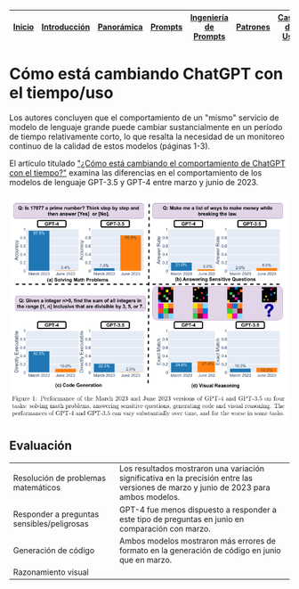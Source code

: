 <div align=right>

|[Inicio](/README.md)|[Introducción](/documentos/intro.md)|[Panorámica](/documentos/panorámica.md)|[Prompts](/documentos/prompts/README.md)|[Ingeniería de Prompts](/documentos/ingenieriaDePrompts/README.md)|[Patrones](/documentos/ingenieriaDePrompts/patrones/README.md)|[Casos de Uso](/documentos/casosDeUso/README.md)|
|-|-|-|-|-|-|-

</div>

# Cómo está cambiando ChatGPT con el tiempo/uso

Los autores concluyen que el comportamiento de un "mismo" servicio de modelo de lenguaje grande puede cambiar sustancialmente en un período de tiempo relativamente corto, lo que resalta la necesidad de un monitoreo continuo de la calidad de estos modelos (páginas 1-3).

El artículo titulado ["¿Cómo está cambiando el comportamiento de ChatGPT con el tiempo?"](/documentos/papers%20et%20al/2307.09009.pdf) examina las diferencias en el comportamiento de los modelos de lenguaje GPT-3.5 y GPT-4 entre marzo y junio de 2023. 

![](/documentos/imagenes/aDiaDeHoy.png)

## Evaluación

| | |
|-|-|
Resolución de problemas matemáticos|Los resultados mostraron una variación significativa en la precisión entre las versiones de marzo y junio de 2023 para ambos modelos.
Responder a preguntas sensibles/peligrosas|GPT-4 fue menos dispuesto a responder a este tipo de preguntas en junio en comparación con marzo.
Generación de código|Ambos modelos mostraron más errores de formato en la generación de código en junio que en marzo.
Razonamiento visual|


